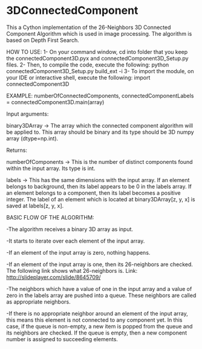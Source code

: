 # 3DConnectedComponent

This a Cython implementation of the 26-Neighbors 3D Connected Component Algorithm which is used in image processing. The algorithm is based on Depth First Search.


HOW TO USE:
1- On your command window, cd into folder that you keep the connectedComponent3D.pyx and connectedComponent3D_Setup.py files. 
2- Then, to compile the code, execute the following:
    python connectedComponent3D_Setup.py build_ext -i
3- To import the module, on your IDE or interactive shell, execute the following:
    import connectedComponent3D

EXAMPLE:
numberOfConnectedComponents, connectedComponentLabels = connectedComponent3D.main(array) 

Input arguments: 

binary3DArray -> The array which the connected component algorithm will be applied to. This array should be binary and its
type should be 3D numpy array (dtype=np.int).

Returns:

numberOfComponents -> This is the number of distinct components found within the input array. Its type is int.

labels -> This has the same dimensions with the input array. If an element belongs to background, then its label appears to be 0 in the labels array. If an element belongs to a component, then its label becomes a positive integer. The label of an element which is located at binary3DArray[z, y, x] is saved at labels[z, y, x]. 



BASIC FLOW OF THE ALGORITHM:

-The algorithm receives a binary 3D array as input. 

-It starts to iterate over each element of the input array. 

-If an element of the input array is zero, nothing happens. 

-If an element of the input array is one, then its 26-neighbors are checked. The following link shows what 26-neighbors is. 
Link: http://slideplayer.com/slide/8645709/

-The neighbors which have a value of one in the input array and a value of zero in the labels array are pushed into a queue. These neighbors are called as appropriate neighbors.

-If there is no appropriate neighbor around an element of the input array, this means this element is not connected to any component 
yet. In this case, if the queue is non-empty, a new item is popped from the queue and its neighbors are checked. If the queue is empty, then a new component number is assigned to succeeding elements.

